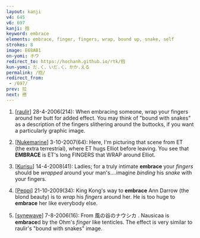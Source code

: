 ```yaml
---
layout: kanji
v4: 645
v6: 697
kanji: 抱
keyword: embrace
elements: embrace, finger, fingers, wrap, bound up, snake, self
strokes: 8
image: E68AB1
on-yomi: ホウ
redirect_to: https://hochanh.github.io/rtk/抱
kun-yomi: だ.く、いだ.く、かか.える
permalink: /抱/
redirect_from:
 - /697/
prev: 拉
next: 搭
---
```


1) [<a href="http://kanji.koohii.com/profile/raulir">raulir</a>] 28-4-2006(214): When embracing someone, wrap your fingers around her butt for added effect. You may think of &quot;bound with snakes&quot; as a description of the fingers slithering around the buttocks, if you want a particularly graphic image.

2) [<a href="http://kanji.koohii.com/profile/Nukemarine">Nukemarine</a>] 3-10-2007(64): Here, I&#039;m picturing that scene from ET (the extra terrestrial), where ET hugs Elliot before leaving. You see that<strong> EMBRACE</strong> is ET&#039;s long FINGERS that WRAP around Elliot.

3) [<a href="http://kanji.koohii.com/profile/Kurisu">Kurisu</a>] 14-4-2008(41): Ladies; for a truly intimate <strong>embrace</strong> your <em>fingers</em> should be <em>wrapped</em> around your man&#039;s....imagine <em>binding</em> his <em>snake</em> with your fingers.

4) [<a href="http://kanji.koohii.com/profile/Peppi">Peppi</a>] 21-10-2009(34): King Kong&#039;s way to <strong>embrace</strong> Ann Darrow (the blond beauty) is to <em>wrap</em> his <em>fingers</em> around her. He is too huge to<strong> embrace</strong> her like everybody else.

5) [<a href="http://kanji.koohii.com/profile/synewave">synewave</a>] 7-8-2006(16): From 風の谷のナウシカ . Nausicaa is<strong> embrace</strong>d by the Ohm&#039;s <em>finger</em> like tenticles. The effect is very similar to raulir&#039;s &quot;bound with snakes&quot; image.

